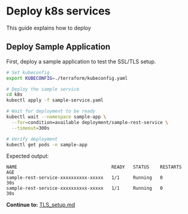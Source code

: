 # Deploy k8s services

This guide explains how to deploy


## Deploy Sample Application

First, deploy a sample application to test the SSL/TLS setup.

```bash
# Set kubeconfig
export KUBECONFIG=./terraform/kubeconfig.yaml

# Deploy the sample service
cd k8s
kubectl apply -f sample-service.yaml

# Wait for deployment to be ready
kubectl wait --namespace sample-app \
  --for=condition=available deployment/sample-rest-service \
  --timeout=300s

# Verify deployment
kubectl get pods -n sample-app
```

Expected output:
```
NAME                                   READY   STATUS    RESTARTS   AGE
sample-rest-service-xxxxxxxxxx-xxxxx   1/1     Running   0          30s
sample-rest-service-xxxxxxxxxx-xxxxx   1/1     Running   0          30s
```

**Continue to:** [TLS_setup.md](TLS_setup.md) 